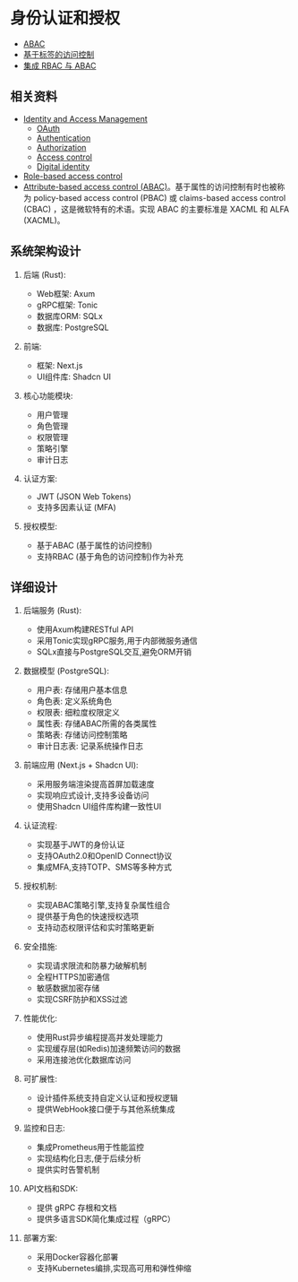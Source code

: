 # 身份认证和授权

- [ABAC](./abac.md)
- [基于标签的访问控制](./label.md)
- [集成 RBAC 与 ABAC](./rbac-abac.md)

## 相关资料

- [Identity and Access Management](https://en.wikipedia.org/wiki/Identity_management)
  - [OAuth](https://en.wikipedia.org/wiki/OAuth)
  - [Authentication](https://en.wikipedia.org/wiki/Authentication)
  - [Authorization](https://en.wikipedia.org/wiki/Authorization)
  - [Access control](https://en.wikipedia.org/wiki/Access_control)
  - [Digital identity](https://en.wikipedia.org/wiki/Digital_identity)
- [Role-based access control](https://en.wikipedia.org/wiki/Role-based_access_control)
- [Attribute-based access control (ABAC)](https://en.wikipedia.org/wiki/Attribute-based_access_control)。基于属性的访问控制有时也被称为 policy-based access control (PBAC) 或 claims-based access control (CBAC) ，这是微软特有的术语。实现 ABAC 的主要标准是 XACML 和 ALFA (XACML)。

## 系统架构设计

1. 后端 (Rust):
   - Web框架: Axum
   - gRPC框架: Tonic
   - 数据库ORM: SQLx
   - 数据库: PostgreSQL

2. 前端:
   - 框架: Next.js
   - UI组件库: Shadcn UI

3. 核心功能模块:
   - 用户管理
   - 角色管理
   - 权限管理
   - 策略引擎
   - 审计日志

4. 认证方案:
   - JWT (JSON Web Tokens)
   - 支持多因素认证 (MFA)

5. 授权模型:
   - 基于ABAC (基于属性的访问控制)
   - 支持RBAC (基于角色的访问控制)作为补充

## 详细设计

1. 后端服务 (Rust):
   - 使用Axum构建RESTful API
   - 采用Tonic实现gRPC服务,用于内部微服务通信
   - SQLx直接与PostgreSQL交互,避免ORM开销

2. 数据模型 (PostgreSQL):
   - 用户表: 存储用户基本信息
   - 角色表: 定义系统角色
   - 权限表: 细粒度权限定义
   - 属性表: 存储ABAC所需的各类属性
   - 策略表: 存储访问控制策略
   - 审计日志表: 记录系统操作日志

3. 前端应用 (Next.js + Shadcn UI):
   - 采用服务端渲染提高首屏加载速度
   - 实现响应式设计,支持多设备访问
   - 使用Shadcn UI组件库构建一致性UI

4. 认证流程:
   - 实现基于JWT的身份认证
   - 支持OAuth2.0和OpenID Connect协议
   - 集成MFA,支持TOTP、SMS等多种方式

5. 授权机制:
   - 实现ABAC策略引擎,支持复杂属性组合
   - 提供基于角色的快速授权选项
   - 支持动态权限评估和实时策略更新

6. 安全措施:
   - 实现请求限流和防暴力破解机制
   - 全程HTTPS加密通信
   - 敏感数据加密存储
   - 实现CSRF防护和XSS过滤

7. 性能优化:
   - 使用Rust异步编程提高并发处理能力
   - 实现缓存层(如Redis)加速频繁访问的数据
   - 采用连接池优化数据库访问

8. 可扩展性:
   - 设计插件系统支持自定义认证和授权逻辑
   - 提供WebHook接口便于与其他系统集成

9. 监控和日志:
   - 集成Prometheus用于性能监控
   - 实现结构化日志,便于后续分析
   - 提供实时告警机制

10. API文档和SDK:
    - 提供 gRPC 存根和文档
    - 提供多语言SDK简化集成过程（gRPC）

11. 部署方案:
    - 采用Docker容器化部署
    - 支持Kubernetes编排,实现高可用和弹性伸缩
